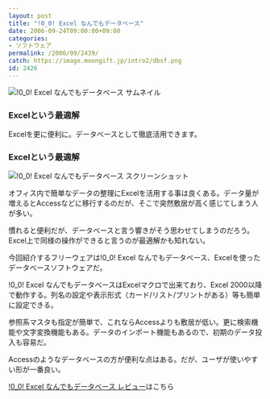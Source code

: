 ```yaml
---
layout: post
title: "!0_0! Excel なんでもデータベース"
date: 2006-09-24T09:00:00+09:00
categories:
- ソフトウェア
permalink: /2006/09/2439/
catch: https://image.moongift.jp/intro2/dbsf.png
id: 2426
---
```

 ![!0_0! Excel なんでもデータベース サムネイル](https://image.moongift.jp/intro2/dbsf.t.png "!0\_0! Excel なんでもデータベース サムネイル")
  

### Excelという最適解
  
Excelを更に便利に。データベースとして徹底活用できます。  
<!--more-->  

### Excelという最適解
  

![!0_0! Excel なんでもデータベース スクリーンショット](https://image.moongift.jp/intro2/dbsf.png "!0\_0! Excel なんでもデータベース スクリーンショット")

  

オフィス内で簡単なデータの整理にExcelを活用する事は良くある。データ量が増えるとAccessなどに移行するのだが、そこで突然敷居が高く感じてしまう人が多い。

  

慣れると便利だが、データベースと言う響きがそう思わせてしまうのだろう。Excel上で同様の操作ができると言うのが最適解かも知れない。

  

今回紹介するフリーウェアは!0\_0! Excel なんでもデータベース、Excelを使ったデータベースソフトウェアだ。

  

!0\_0! Excel なんでもデータベースはExcelマクロで出来ており、Excel 2000以降で動作する。列名の設定や表示形式（カード/リスト/プリントがある）等も簡単に設定できる。

  

参照系マスタも指定が簡単で、これならAccessよりも敷居が低い。更に検索機能や文字変換機能もある。データのインポート機能もあるので、初期のデータ投入も容易だ。

  

Accessのようなデータベースの方が便利な点はある。だが、ユーザが使いやすい形が一番良い。

  

[!0\_0! Excel なんでもデータベース レビュー](http://fw.moongift.jp/review/i-2440.html)はこちら

